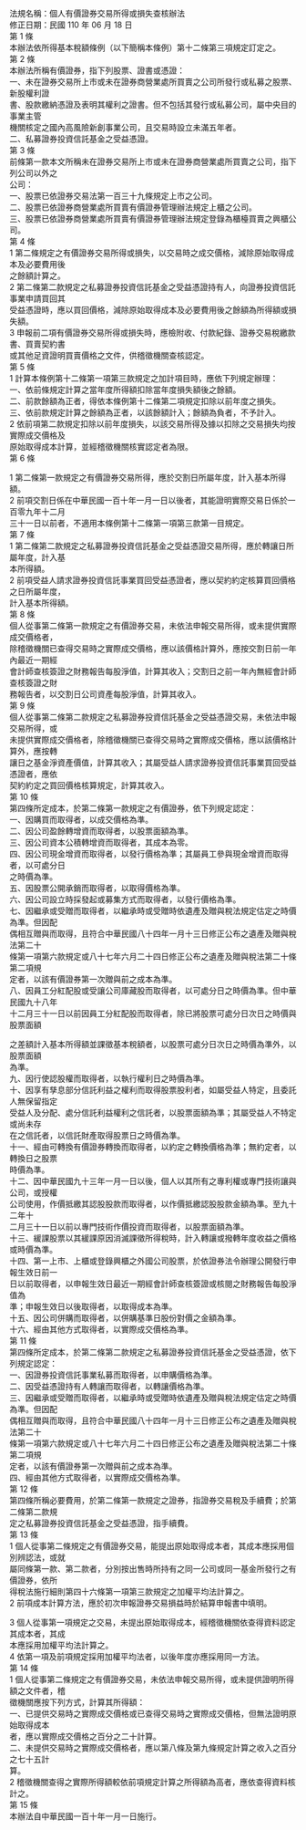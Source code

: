 法規名稱：個人有價證券交易所得或損失查核辦法  
修正日期：民國 110 年 06 月 18 日  
第 1 條  
本辦法依所得基本稅額條例（以下簡稱本條例）第十二條第三項規定訂定之。  
第 2 條  
本辦法所稱有價證券，指下列股票、證書或憑證：  
一、未在證券交易所上市或未在證券商營業處所買賣之公司所發行或私募之股票、新股權利證  
書、股款繳納憑證及表明其權利之證書。但不包括其發行或私募公司，屬中央目的事業主管  
機關核定之國內高風險新創事業公司，且交易時設立未滿五年者。  
二、私募證券投資信託基金之受益憑證。  
第 3 條  
前條第一款本文所稱未在證券交易所上市或未在證券商營業處所買賣之公司，指下列公司以外之  
公司：  
一、股票已依證券交易法第一百三十九條規定上市之公司。  
二、股票已依證券商營業處所買賣有價證券管理辦法規定上櫃之公司。  
三、股票已依證券商營業處所買賣有價證券管理辦法規定登錄為櫃檯買賣之興櫃公司。  
第 4 條  
1 第二條規定之有價證券交易所得或損失，以交易時之成交價格，減除原始取得成本及必要費用後  
之餘額計算之。  
2 第二條第二款規定之私募證券投資信託基金之受益憑證持有人，向證券投資信託事業申請買回其  
受益憑證時，應以買回價格，減除原始取得成本及必要費用後之餘額為所得額或損失額。  
3 申報前二項有價證券交易所得或損失時，應檢附收、付款紀錄、證券交易稅繳款書、買賣契約書  
或其他足資證明買賣價格之文件，供稽徵機關查核認定。  
第 5 條  
1 計算本條例第十二條第一項第三款規定之加計項目時，應依下列規定辦理：  
一、依前條規定計算之當年度所得額扣除當年度損失額後之餘額。  
二、前款餘額為正者，得依本條例第十二條第二項規定扣除以前年度之損失。  
三、依前款規定計算之餘額為正者，以該餘額計入；餘額為負者，不予計入。  
2 依前項第二款規定扣除以前年度損失，以該交易所得及據以扣除之交易損失均按實際成交價格及  
原始取得成本計算，並經稽徵機關核實認定者為限。  
第 6 條  


1 第二條第一款規定之有價證券交易所得，應於交割日所屬年度，計入基本所得額。  
2 前項交割日係在中華民國一百十年一月一日以後者，其能證明實際交易日係於一百零九年十二月  
三十一日以前者，不適用本條例第十二條第一項第三款第一目規定。  
第 7 條  
1 第二條第二款規定之私募證券投資信託基金之受益憑證交易所得，應於轉讓日所屬年度，計入基  
本所得額。  
2 前項受益人請求證券投資信託事業買回受益憑證者，應以契約約定核算買回價格之日所屬年度，  
計入基本所得額。  
第 8 條  
個人從事第二條第一款規定之有價證券交易，未依法申報交易所得，或未提供實際成交價格者，  
除稽徵機關已查得交易時之實際成交價格，應以該價格計算外，應按交割日前一年內最近一期經  
會計師查核簽證之財務報告每股淨值，計算其收入；交割日之前一年內無經會計師查核簽證之財  
務報告者，以交割日公司資產每股淨值，計算其收入。  
第 9 條  
個人從事第二條第二款規定之私募證券投資信託基金之受益憑證交易，未依法申報交易所得，或  
未提供實際成交價格者，除稽徵機關已查得交易時之實際成交價格，應以該價格計算外，應按轉  
讓日之基金淨資產價值，計算其收入；其屬受益人請求證券投資信託事業買回受益憑證者，應依  
契約約定之買回價格核算規定，計算其收入。  
第 10 條  
第四條所定成本，於第二條第一款規定之有價證券，依下列規定認定：  
一、因購買而取得者，以成交價格為準。  
二、因公司盈餘轉增資而取得者，以股票面額為準。  
三、因公司資本公積轉增資而取得者，其成本為零。  
四、因公司現金增資而取得者，以發行價格為準；其屬員工參與現金增資而取得者，以可處分日  
之時價為準。  
五、因股票公開承銷而取得者，以取得價格為準。  
六、因公司設立時採發起或募集方式而取得者，以發行價格為準。  
七、因繼承或受贈而取得者，以繼承時或受贈時依遺產及贈與稅法規定估定之時價為準。但因配  
偶相互贈與而取得，且符合中華民國八十四年一月十三日修正公布之遺產及贈與稅法第二十  
條第一項第六款規定或八十七年六月二十四日修正公布之遺產及贈與稅法第二十條第二項規  
定者，以該有價證券第一次贈與前之成本為準。  
八、因員工分紅配股或受讓公司庫藏股而取得者，以可處分日之時價為準。但中華民國九十八年  
十二月三十一日以前因員工分紅配股而取得者，除已將股票可處分日次日之時價與股票面額  


之差額計入基本所得額並課徵基本稅額者，以股票可處分日次日之時價為準外，以股票面額  
為準。  
九、因行使認股權而取得者，以執行權利日之時價為準。  
十、因享有孳息部分信託利益之權利而取得股票股利者，如屬受益人特定，且委託人無保留指定  
受益人及分配、處分信託利益權利之信託者，以股票面額為準；其屬受益人不特定或尚未存  
在之信託者，以信託財產取得股票日之時價為準。  
十一、經由可轉換有價證券轉換而取得者，以約定之轉換價格為準；無約定者，以轉換日之股票  
時價為準。  
十二、因中華民國九十三年一月一日以後，個人以其所有之專利權或專門技術讓與公司，或授權  
公司使用，作價抵繳其認股股款而取得者，以作價抵繳認股股款金額為準。至九十二年十  
二月三十一日以前以專門技術作價投資而取得者，以股票面額為準。  
十三、緩課股票以其緩課原因消滅課徵所得稅時，計入轉讓或撥轉年度收益之價格或時價為準。  
十四、第一上市、上櫃或登錄興櫃之外國公司股票，於依證券法令辦理公開發行申報生效日前一  
日以前取得者，以申報生效日最近一期經會計師查核簽證或核閱之財務報告每股淨值為  
準；申報生效日以後取得者，以取得成本為準。  
十五、因公司併購而取得者，以併購基準日股份對價之金額為準。  
十六、經由其他方式取得者，以實際成交價格為準。  
第 11 條  
第四條所定成本，於第二條第二款規定之私募證券投資信託基金之受益憑證，依下列規定認定：  
一、因證券投資信託事業私募而取得者，以申購價格為準。  
二、因受益憑證持有人轉讓而取得者，以轉讓價格為準。  
三、因繼承或受贈而取得者，以繼承時或受贈時依遺產及贈與稅法規定估定之時價為準。但因配  
偶相互贈與而取得，且符合中華民國八十四年一月十三日修正公布之遺產及贈與稅法第二十  
條第一項第六款規定或八十七年六月二十四日修正公布之遺產及贈與稅法第二十條第二項規  
定者，以該有價證券第一次贈與前之成本為準。  
四、經由其他方式取得者，以實際成交價格為準。  
第 12 條  
第四條所稱必要費用，於第二條第一款規定之證券，指證券交易稅及手續費；於第二條第二款規  
定之私募證券投資信託基金之受益憑證，指手續費。  
第 13 條  
1 個人從事第二條規定之有價證券交易，能提出原始取得成本者，其成本應採用個別辨認法，或就  
屬同條第一款、第二款者，分別按出售時所持有之同一公司或同一基金所發行之有價證券，依所  
得稅法施行細則第四十六條第一項第三款規定之加權平均法計算之。  
2 前項成本計算方法，應於初次申報證券交易損益時於結算申報書中填明。  


3 個人從事第一項規定之交易，未提出原始取得成本，經稽徵機關依查得資料認定其成本者，其成  
本應採用加權平均法計算之。  
4 依第一項及前項規定採用加權平均法者，以後年度亦應採用同一方法。  
第 14 條  
1 個人從事第二條規定之有價證券交易，未依法申報交易所得，或未提供證明所得額之文件者，稽  
徵機關應按下列方式，計算其所得額：  
一、已提供交易時之實際成交價格或已查得交易時之實際成交價格，但無法證明原始取得成本  
者，應以實際成交價格之百分之二十計算。  
二、未提供交易時之實際成交價格者，應以第八條及第九條規定計算之收入之百分之七十五計  
算。  
2 稽徵機關查得之實際所得額較依前項規定計算之所得額為高者，應依查得資料核計之。  
第 15 條  
本辦法自中華民國一百十年一月一日施行。  


